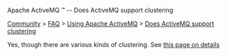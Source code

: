 Apache ActiveMQ ™ -- Does ActiveMQ support clustering 

[Community](community.md) > [FAQ](CommunityCommunity/Community/faq.md) > [Using Apache ActiveMQ](Community/FAQCommunity/FAQ/Community/FAQ/using-apache-activemq.md) > [Does ActiveMQ support clustering](does-activemq-support-FeaturesFeatures/Features/clustering.md)


Yes, though there are various kinds of clustering. See [this page on details](FeaturesFeatures/Features/clustering.md)


